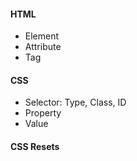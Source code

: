 #### HTML
- Element
- Attribute
- Tag
#### CSS
- Selector: Type, Class, ID
- Property
- Value
#### CSS Resets